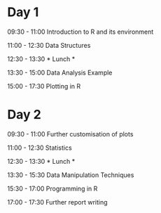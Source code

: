 # Day 1 	
09:30 - 11:00 	Introduction to R and its environment

11:00 - 12:30 	Data Structures

12:30 - 13:30 	* Lunch *

13:30 - 15:00 	Data Analysis Example

15:00 - 17:30 	Plotting in R
	
# Day 2 	

09:30 - 11:00 	Further customisation of plots

11:00 - 12:30 	Statistics

12:30 - 13:30 	* Lunch * 

13:30 - 15:30 	Data Manipulation Techniques

15:30 - 17:00 	Programming in R

17:00 - 17:30 	Further report writing
